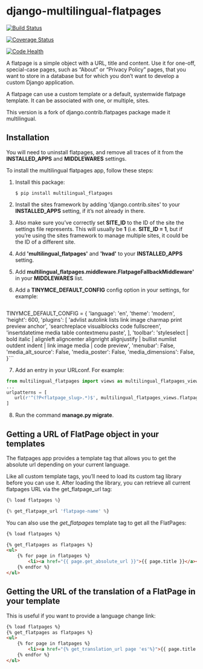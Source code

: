 # django-multilingual-flatpages

[![Build Status](https://travis-ci.org/codesyntax/django-multilingual-flatpages.svg?branch=master)](https://travis-ci.org/codesyntax/django-multilingual-flatpages)

[![Coverage Status](https://coveralls.io/repos/github/codesyntax/django-multilingual-flatpages/badge.svg?branch=master)](https://coveralls.io/github/codesyntax/django-multilingual-flatpages?branch=master)

[![Code Health](https://landscape.io/github/codesyntax/django-multilingual-flatpages/master/landscape.svg?style=flat)](https://landscape.io/github/codesyntax/django-multilingual-flatpages/master)


A flatpage is a simple object with a URL, title and content. Use it for one-off, special-case pages, such as “About” or “Privacy Policy” pages, that you want to store in a database but for which you don’t want to develop a custom Django application.

A flatpage can use a custom template or a default, systemwide flatpage template. It can be associated with one, or multiple, sites.

This version is a fork of django.contrib.flatpages package made it multilingual.


## Installation

You will need to uninstall flatpages, and remove all traces of it from the **INSTALLED_APPS**
and **MIDDLEWARES** settings.

To install the multilingual flatpages app, follow these steps:

1. Install this package:

    ```
    $ pip install multilingual_flatpages
    ```

2. Install the sites framework by adding 'django.contrib.sites' to your **INSTALLED_APPS** setting, if it’s not already in there.

3. Also make sure you’ve correctly set **SITE_ID** to the ID of the site the settings file represents. This will usually be **1** (i.e. **SITE_ID = 1**, but if you’re using the sites framework to manage multiple sites, it could be the ID of a different site.

4. Add **'multilingual_flatpages'** and **'hvad'** to your **INSTALLED_APPS** setting.

5. Add **multilingual_flatpages.middleware.FlatpageFallbackMiddleware'** in your **MIDDLEWARES** list.

6. Add a **TINYMCE_DEFAULT_CONFIG** config option in your settings, for example:

    ```python
TINYMCE_DEFAULT_CONFIG = {
    'language': 'en',
    'theme': 'modern',
    'height': 600,
    'plugins': [
        'advlist autolink lists link image charmap print preview anchor',
        'searchreplace visualblocks code fullscreen',
        'insertdatetime media table contextmenu paste',
    ],
    'toolbar': 'styleselect | bold italic | alignleft aligncenter alignright alignjustify | bullist numlist outdent indent | link image media | code preview',
    'menubar': False,
    'media_alt_source': False,
    'media_poster': False,
    'media_dimensions': False,
}```

7. Add an entry in your URLconf. For example:

 ```python
from multilingual_flatpages import views as multilingual_flatpages_views
...
urlpatterns = [
    url(r'^(?P<flatpage_slug>.*)$', multilingual_flatpages_views.flatpage, name='multilingual_flatpages'),
]
```

8. Run the command **manage.py migrate**.


## Getting a URL of FlatPage object in your templates

The flatpages app provides a template tag that allows you to get the absolute url depending on your current language.

Like all custom template tags, you’ll need to load its custom tag library before you can use it. After loading the library, you can retrieve all current flatpages URL via the get_flatpage_url tag:

```python
{% load flatpages %}

{% get_flatpage_url 'flatpage-name' %}
```

You can also use the *get_flatpages* template tag to get all the FlatPages:

```html
{% load flatpages %}

{% get_flatpages as flatpages %}
<ul>
    {% for page in flatpages %}
        <li><a href="{{ page.get_absolute_url }}">{{ page.title }}</a></li>
    {% endfor %}
</ul>
```

## Getting the URL of the translation of a FlatPage in your template

This is useful if you want to provide a language change link:

```html
{% load flatpages %}
{% get_flatpages as flatpages %}
<ul>
    {% for page in flatpages %}
        <li><a href="{% get_translation_url page 'es'%}">{{ page.title }}</a></li>
    {% endfor %}
</ul>
```
